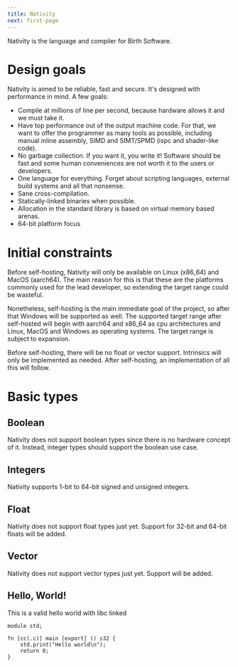 ```yaml
---
title: Nativity
next: first-page
---
```


Nativity is the language and compiler for Birth Software.

# Design goals

Nativity is aimed to be reliable, fast and secure. It's designed with performance in mind. A few goals:

- Compile at millions of line per second, because hardware allows it and we must take it.
- Have top performance out of the output machine code. For that, we want to offer the programmer as many tools as possible, including manual inline assembly, SIMD and SIMT/SPMD (ispc and shader-like code).
- No garbage collection. If you want it, you write it! Software should be fast and some human conveniences are not worth it to the users or developers.
- One language for everything. Forget about scripting languages, external build systems and all that nonsense.
- Sane cross-compilation.
- Statically-linked binaries when possible.
- Allocation in the standard library is based on virtual memory based arenas.
- 64-bit platform focus

# Initial constraints

Before self-hosting, Nativity will only be available on Linux (x86\_64) and MacOS (aarch64). The main reason for this is that these are the platforms commonly used for the lead developer, so extending the target range could be wasteful.

Nonetheless, self-hosting is the main immediate goal of the project, so after that Windows will be supported as well. The supported target range after self-hosted will begin with aarch64 and x86\_64 as cpu architectures and Linux, MacOS and Windows as operating systems. The target range is subject to expansion.

Before self-hosting, there will be no float or vector support. Intrinsics will only be implemented as needed. After self-hosting, an implementation of all this will follow.

# Basic types

## Boolean
Nativity does not support boolean types since there is no hardware concept of it. Instead, integer types should support the boolean use case.

## Integers

Nativity supports 1-bit to 64-bit signed and unsigned integers.

## Float

Nativity does not support float types just yet. Support for 32-bit and 64-bit floats will be added.

## Vector

Nativity does not support vector types just yet. Support will be added.

## Hello, World!

This is a valid hello world with libc linked

```nat {filename="main.nat"}
module std;

fn [cc(.c)] main [export] () s32 {
    std.print("Hello world\n");
    return 0;
}
```
